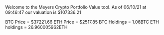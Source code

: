 Welcome to the Meyers Crypto Portfolio Value tool. 
As of 06/10/21 at 09:46:47 our valuation is $107336.21 

BTC Price = $37221.66
 ETH Price = $2517.85
BTC Holdings = 1.06BTC
 ETH holdings = 26.960005962ETH 
